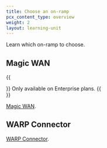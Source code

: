```yaml
---
title: Choose an on-ramp
pcx_content_type: overview
weight: 2
layout: learning-unit
---
```


Learn which on-ramp to choose.

## Magic WAN

{{<Aside type="note">}}
Only available on Enterprise plans.
{{</Aside>}}

[Magic WAN](/magic-wan/).

## WARP Connector

[WARP Connector](/cloudflare-one/connections/connect-networks/private-net/warp-connector/).
